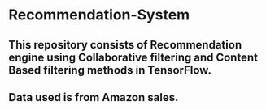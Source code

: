 # Recommendation-System

## This repository consists of Recommendation engine using Collaborative filtering and Content Based filtering methods in TensorFlow.
## Data used is from Amazon sales.
